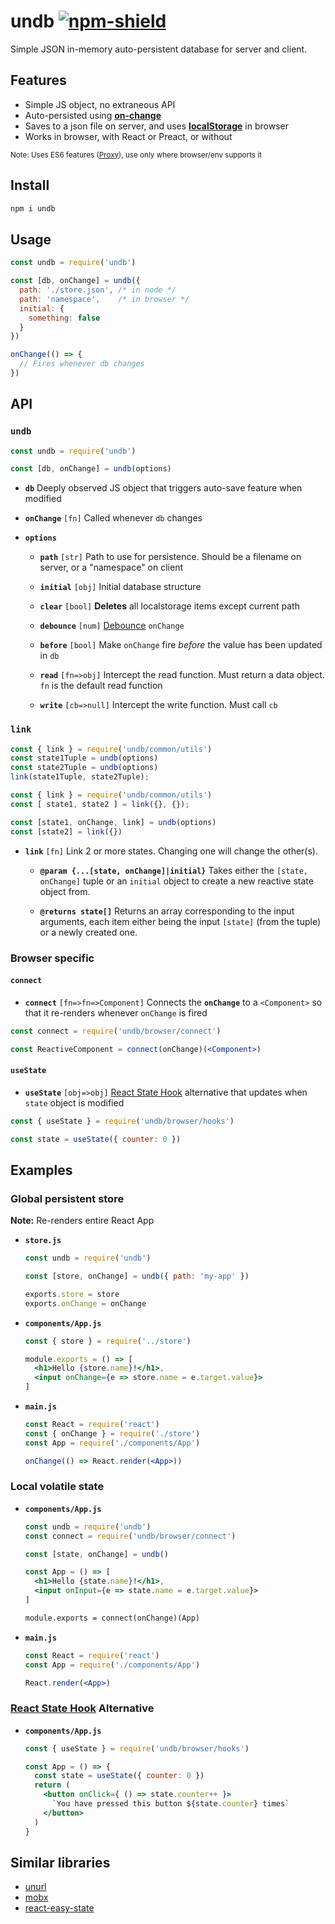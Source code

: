 # undb [![npm-shield]][npm]

Simple JSON in-memory auto-persistent database for server and client.

## Features

* Simple JS object, no extraneous API
* Auto-persisted using **[on-change]**
* Saves to a json file on server, and uses **[localStorage]** in browser
* Works in browser, with React or Preact, or without

<small>Note: Uses ES6 features ([Proxy][proxy-support]), use only where browser/env supports it</small>

## Install

```sh
npm i undb
```

## Usage

```js
const undb = require('undb')

const [db, onChange] = undb({
  path: './store.json', /* in node */
  path: 'namespace',    /* in browser */
  initial: {
    something: false
  }
})

onChange(() => {
  // Fires whenever db changes
})

```

## API

### `undb`

```js
const undb = require('undb')

const [db, onChange] = undb(options)
```

* **`db`** Deeply observed JS object that triggers auto-save feature when modified

* **`onChange`** `[fn]` Called whenever `db` changes

* **`options`**

  * **`path`** `[str]` Path to use for persistence. Should be a filename on server, or a "namespace" on client

  * **`initial`** `[obj]` Initial database structure

  * **`clear`** `[bool]` **Deletes** all localstorage items except current path

  * **`debounce`** `[num]` [Debounce] `onChange`

  * **`before`** `[bool]` Make `onChange` fire *before* the value has been updated in `db`

  * **`read`** `[fn=>obj]` Intercept the read function. Must return a data object. `fn` is the default read function

  * **`write`** `[cb=>null]` Intercept the write function. Must call `cb`

### `link`


```js
const { link } = require('undb/common/utils')
const state1Tuple = undb(options)
const state2Tuple = undb(options)
link(state1Tuple, state2Tuple);
```

```js
const { link } = require('undb/common/utils')
const [ state1, state2 ] = link({}, {});
```

```js
const [state1, onChange, link] = undb(options)
const [state2] = link({})
```

* **`link`** `[fn]` Link 2 or more states. Changing one will change the other(s).

    * **`@param {...[state, onChange]|initial}`** Takes either the `[state, onChange]` tuple or an `initial` object to create a new reactive state object from.

    * **`@returns state[]`** Returns an array corresponding to the input arguments, each item either being the input `[state]` (from the tuple) or a newly created one.


### Browser specific

#### `connect`

* **`connect`** `[fn=>fn=>Component]` Connects the **`onChange`** to a `<Component>` so that it re-renders whenever `onChange` is fired

```jsx
const connect = require('undb/browser/connect')

const ReactiveComponent = connect(onChange)(<Component>)
```

#### `useState`

* **`useState`** `[obj=>obj]` [React State Hook][hooks-state] alternative that updates when `state` object is modified

```jsx
const { useState } = require('undb/browser/hooks')

const state = useState({ counter: 0 })
```



## Examples

### Global persistent store

**Note:** Re-renders entire React App

* **`store.js`**

    ```js
    const undb = require('undb')

    const [store, onChange] = undb({ path: 'my-app' })

    exports.store = store
    exports.onChange = onChange
    ```

* **`components/App.js`**

    ```jsx
    const { store } = require('../store')

    module.exports = () => [
      <h1>Hello {store.name}!</h1>,
      <input onChange={e => store.name = e.target.value}>
    ]
    ```

* **`main.js`**

    ```jsx
    const React = require('react')
    const { onChange } = require('./store')
    const App = require('./components/App')

    onChange(() => React.render(<App>))
    ```

### Local volatile state

* **`components/App.js`**

    ```jsx
    const undb = require('undb')
    const connect = require('undb/browser/connect')

    const [state, onChange] = undb()

    const App = () => [
      <h1>Hello {state.name}!</h1>,
      <input onInput={e => state.name = e.target.value}>
    ]

    module.exports = connect(onChange)(App)
    ```

* **`main.js`**

    ```jsx
    const React = require('react')
    const App = require('./components/App')

    React.render(<App>)
    ```

### [React State Hook][hooks-state] Alternative

* **`components/App.js`**

    ```jsx
    const { useState } = require('undb/browser/hooks')

    const App = () => {
      const state = useState({ counter: 0 })
      return (
        <button onClick={ () => state.counter++ }>
          `You have pressed this button ${state.counter} times`
        </button>
      )
    }
    ```

## Similar libraries

* [unurl](https://github.com/laggingreflex/unurl)
* [mobx](https://github.com/mobxjs/mobx)
* [react-easy-state](https://github.com/solkimicreb/react-easy-state)


[ES Proxy]: https://developer.mozilla.org/en/docs/Web/JavaScript/Reference/Global_Objects/Proxy
[proxy-support]: http://caniuse.com/proxy
[localStorage]: https://developer.mozilla.org/en-US/docs/Web/API/Window/localStorage
[on-change]: https://github.com/sindresorhus/on-change
[debounce]: https://github.com/component/debounce
[hooks-state]: https://reactjs.org/docs/hooks-state.html

[npm]: https://www.npmjs.com/package/undb
[npm-shield]: https://img.shields.io/npm/v/undb.svg
